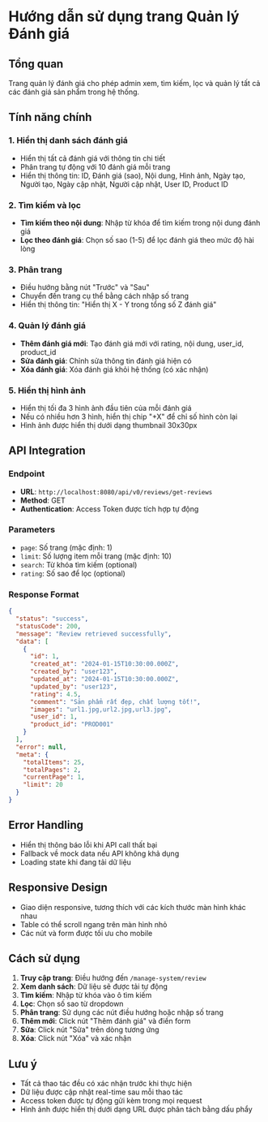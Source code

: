 # Hướng dẫn sử dụng trang Quản lý Đánh giá

## Tổng quan
Trang quản lý đánh giá cho phép admin xem, tìm kiếm, lọc và quản lý tất cả các đánh giá sản phẩm trong hệ thống.

## Tính năng chính

### 1. Hiển thị danh sách đánh giá
- Hiển thị tất cả đánh giá với thông tin chi tiết
- Phân trang tự động với 10 đánh giá mỗi trang
- Hiển thị thông tin: ID, Đánh giá (sao), Nội dung, Hình ảnh, Ngày tạo, Người tạo, Ngày cập nhật, Người cập nhật, User ID, Product ID

### 2. Tìm kiếm và lọc
- **Tìm kiếm theo nội dung**: Nhập từ khóa để tìm kiếm trong nội dung đánh giá
- **Lọc theo đánh giá**: Chọn số sao (1-5) để lọc đánh giá theo mức độ hài lòng

### 3. Phân trang
- Điều hướng bằng nút "Trước" và "Sau"
- Chuyển đến trang cụ thể bằng cách nhập số trang
- Hiển thị thông tin: "Hiển thị X - Y trong tổng số Z đánh giá"

### 4. Quản lý đánh giá
- **Thêm đánh giá mới**: Tạo đánh giá mới với rating, nội dung, user_id, product_id
- **Sửa đánh giá**: Chỉnh sửa thông tin đánh giá hiện có
- **Xóa đánh giá**: Xóa đánh giá khỏi hệ thống (có xác nhận)

### 5. Hiển thị hình ảnh
- Hiển thị tối đa 3 hình ảnh đầu tiên của mỗi đánh giá
- Nếu có nhiều hơn 3 hình, hiển thị chip "+X" để chỉ số hình còn lại
- Hình ảnh được hiển thị dưới dạng thumbnail 30x30px

## API Integration

### Endpoint
- **URL**: `http://localhost:8080/api/v0/reviews/get-reviews`
- **Method**: GET
- **Authentication**: Access Token được tích hợp tự động

### Parameters
- `page`: Số trang (mặc định: 1)
- `limit`: Số lượng item mỗi trang (mặc định: 10)
- `search`: Từ khóa tìm kiếm (optional)
- `rating`: Số sao để lọc (optional)

### Response Format
```json
{
  "status": "success",
  "statusCode": 200,
  "message": "Review retrieved successfully",
  "data": [
    {
      "id": 1,
      "created_at": "2024-01-15T10:30:00.000Z",
      "created_by": "user123",
      "updated_at": "2024-01-15T10:30:00.000Z",
      "updated_by": "user123",
      "rating": 4.5,
      "comment": "Sản phẩm rất đẹp, chất lượng tốt!",
      "images": "url1.jpg,url2.jpg,url3.jpg",
      "user_id": 1,
      "product_id": "PROD001"
    }
  ],
  "error": null,
  "meta": {
    "totalItems": 25,
    "totalPages": 2,
    "currentPage": 1,
    "limit": 20
  }
}
```

## Error Handling
- Hiển thị thông báo lỗi khi API call thất bại
- Fallback về mock data nếu API không khả dụng
- Loading state khi đang tải dữ liệu

## Responsive Design
- Giao diện responsive, tương thích với các kích thước màn hình khác nhau
- Table có thể scroll ngang trên màn hình nhỏ
- Các nút và form được tối ưu cho mobile

## Cách sử dụng

1. **Truy cập trang**: Điều hướng đến `/manage-system/review`
2. **Xem danh sách**: Dữ liệu sẽ được tải tự động
3. **Tìm kiếm**: Nhập từ khóa vào ô tìm kiếm
4. **Lọc**: Chọn số sao từ dropdown
5. **Phân trang**: Sử dụng các nút điều hướng hoặc nhập số trang
6. **Thêm mới**: Click nút "Thêm đánh giá" và điền form
7. **Sửa**: Click nút "Sửa" trên dòng tương ứng
8. **Xóa**: Click nút "Xóa" và xác nhận

## Lưu ý
- Tất cả thao tác đều có xác nhận trước khi thực hiện
- Dữ liệu được cập nhật real-time sau mỗi thao tác
- Access token được tự động gửi kèm trong mọi request
- Hình ảnh được hiển thị dưới dạng URL được phân tách bằng dấu phẩy 